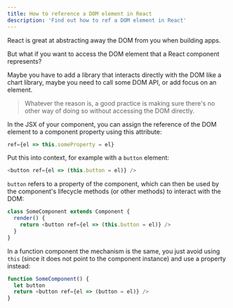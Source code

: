 ```yaml
---
title: How to reference a DOM element in React
description: 'Find out how to ref a DOM element in React'
---
```


React is great at abstracting away the DOM from you when building apps.

But what if you want to access the DOM element that a React component represents?

Maybe you have to add a library that interacts directly with the DOM like a chart library, maybe you need to call some DOM API, or add focus on an element.

> Whatever the reason is, a good practice is making sure there's no other way of doing so without accessing the DOM directly.

In the JSX of your component, you can assign the reference of the DOM element to a component property using this attribute:

```js
ref={el => this.someProperty = el}
```

Put this into context, for example with a `button` element:

```js
<button ref={el => (this.button = el)} />
```

`button` refers to a property of the component, which can then be used by the component's lifecycle methods (or other methods) to interact with the DOM:

```js
class SomeComponent extends Component {
  render() {
    return <button ref={el => (this.button = el)} />
  }
}
```

In a function component the mechanism is the same, you just avoid using `this` (since it does not point to the component instance) and use a property instead:

```js
function SomeComponent() {
  let button
  return <button ref={el => (button = el)} />
}
```

